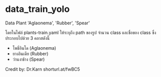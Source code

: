 # data_train_yolo
Data Plant 'Aglaonema', 'Rubber', 'Spear' 

โดยในไฟล์ plants-train.yaml ให้ระบุถึง path ของรูป จำนวน class และชื่อของ class ซึ่งประกอบไปด้วย 3 คลาสดังนี้

- โพธิ์อินโด (Aglaonema)
- ยางอินเดีย (Rubber)
- ว่านงาช้าง (Spear)

Credit by: Dr.Karn
shorturl.at/fwBC5
